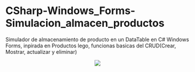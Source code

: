 # CSharp-Windows_Forms-Simulacion_almacen_productos
Simulador de almacenamiento de producto en un DataTable en C# Windows Forms, inpirada en Productos lego, funcionas basicas del CRUD(Crear, Mostrar, actualizar y eliminar)
<div align="center">
<img src="https://github.com/ARVIOJ/JavaFX-Aeropuerto/blob/master/aeropuerto.gif?raew=tru"/>
</div>
